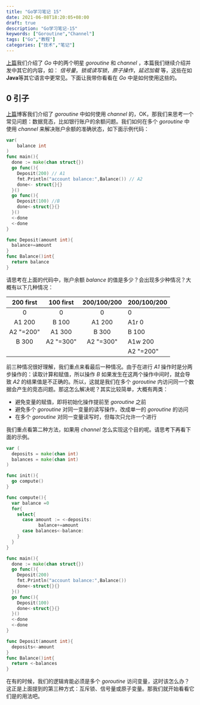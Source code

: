 ```yaml
---
title: "Go学习笔记 15"
date: 2021-06-08T18:20:05+08:00
draft: true
description: "Go学习笔记-15"
keywords: ["Goroutine","Channel"]
tags: ["Go","教程"]
categories: ["技术","笔记"]
---
```


[上篇](/post/go/go学习笔记-14/)我们介绍了 *Go* 中的两个明星 *goroutine* 和 *channel* ，本篇我们继续介绍并发中其它的内容，如： *信号量*，*锁或读写锁*，*原子操作*，*延迟加载* 等，这些在如**Java**等其它语言中更常见。下面让我带你看看在 *Go* 中是如何使用这些的。

<!--more-->

## 0 引子

[上篇](post/go/go学习笔记-14/)博客我们介绍了 *goroutine* 中如何使用 *channel* 的，OK，那我们来思考一个常见问题：数据竞态，比如银行账户的余额问题。我们如何在多个 *goroutine* 中使用 *channel* 来解决账户余额的准确状态，如下面示例代码：

```go
var(
	balance int
)
func main(){
  done := make(chan struct{})
  go func(){
    Deposit(200) // A1
    fmt.Println("account balance:",Balance()) // A2
    done<- struct{}{}
  }()
  go func(){
    Deposit(100) //B
    done<-struct{}{}
  }()
  <-done
  <-done
}

func Deposit(amount int){
  balance+=amount
}
func Balance()int{
  return balance
}
```

请思考在上面的代码中，账户余额 *balance* 的值是多少？会出现多少种情况？大概有以下几种情况：

| 200 first | 100 first | 200/100/200 | 200/100/200 |
| :-------: | :-------: | :---------: | ----------- |
|     0     |     0     |      0      | 0           |
|  A1 200   |   B 100   |   A1 200    | A1r 0       |
| A2 "=200" |  A1 300   |    B 300    | B 100       |
|   B 300   | A2 "=300" |  A2 "=300"  | A1w 200     |
|           |           |             | A2 "=200"   |

前三种情况很好理解，我们重点来看最后一种情况。由于在进行 *A1* 操作时是分两步操作的：读取计算和赋值，所以操作 *B* 如果发生在这两个操作中间时，就会导致 *A2* 的结果值是不正确的。所以，这就是我们在多个 *goroutine* 内访问同一个数据会产生的竞态问题。那这怎么解决呢？其实比较简单，大概有两类：

* 避免变量的赋值，即将初始化操作提前至 *goroutine* 之前
* 避免多个 *goroutine* 对同一变量的读写操作，改成单一的 *goroutine* 的访问
* 在多个 *goroutine* 对同一变量读写时，但每次只允许一个进行

我们重点看第二种方法，如果用 *channel* 怎么实现这个目的呢。请思考下再看下面的示例。

```go
var (
  deposits = make(chan int)
  balances = make(chan int)
)

func init(){
  go compute()
}

func compute(){
  var balance =0
  for{
    select{
      case amount := <-deposits:
      		balance+=amount
      case balances<-balance:
    }
  }
}

func main(){
  done := make(chan struct{})
  go func(){
    Deposit(200)
    fmt.Println("account balance:",Balance())
    done<-struct{}{}
  }()
  go func(){
    Deposit(100)
    done<-struct{}{}
  }()
  <-done
  <-done
}

func Deposit(amount int){
  deposits<-amount
}
func Balance()int{
  return <-balances
}
```

在有的时候，我们的逻辑肯能必须是多个 *goroutine* 访问变量，这时该怎么办？这正是上面提到的第三种方式：互斥锁、信号量或原子变量。那我们就开始看看它们是的用法吧。



